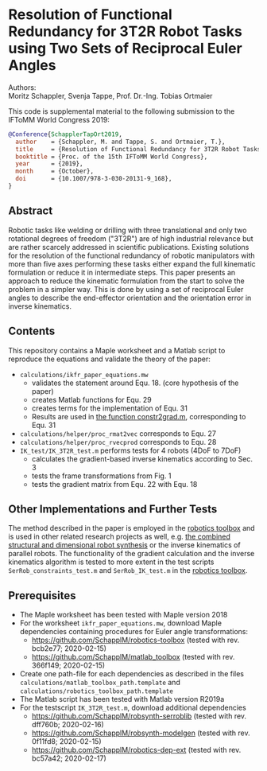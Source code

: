 # Resolution of Functional Redundancy for 3T2R Robot Tasks using Two Sets of Reciprocal Euler Angles


Authors:  
Moritz Schappler, Svenja Tappe, Prof. Dr.-Ing. Tobias Ortmaier

This code is supplemental material to the following submission to the IFToMM World Congress 2019:

```bib
@Conference{SchapplerTapOrt2019,
  author    = {Schappler, M. and Tappe, S. and Ortmaier, T.},
  title     = {Resolution of Functional Redundancy for 3T2R Robot Tasks using Two Sets of Reciprocal Euler Angles},
  booktitle = {Proc. of the 15th IFToMM World Congress},
  year      = {2019},
  month     = {October},
  doi       = {10.1007/978-3-030-20131-9_168},
}
```

## Abstract

Robotic tasks like welding or drilling with three translational and only two rotational degrees of freedom ("3T2R") are of high industrial relevance but are rather scarcely addressed in scientific publications.
Existing solutions for the resolution of the functional redundancy of robotic manipulators with more than five axes performing these tasks either expand the full kinematic formulation or reduce it in intermediate steps.
This paper presents an approach to reduce the kinematic formulation from the start to solve the problem in a simpler way.
This is done by using a set of reciprocal Euler angles to describe the end-effector orientation and the orientation error in inverse kinematics.

## Contents

This repository contains a Maple worksheet and a Matlab script to reproduce the equations and validate the theory of the paper:  

* `calculations/ikfr_paper_equations.mw`
  * validates the statement around Equ. 18. (core hypothesis of the paper)
  * creates Matlab functions for Equ. 29
  * creates terms for the implementation of Equ. 31
  * Results are used in [the function constr2grad.m](https://github.com/SchapplM/robsynth-modelgen/blob/master/robot_codegen_scripts/templates_num/robot_constr2grad.m.template), corresponding to Equ. 31
* `calculations/helper/proc_rmat2vec` corresponds to Equ. 27
* `calculations/helper/proc_rvecprod` corresponds to Equ. 28
* `IK_test/IK_3T2R_test.m` performs tests for 4 robots (4DoF to 7DoF)
  * calculates the gradient-based inverse kinematics according to Sec. 3
  * tests the frame transformations from Fig. 1
  * tests the gradient matrix from Equ. 22 with Equ. 18

## Other Implementations and Further Tests

The method described in the paper is employed in the [robotics toolbox](https://github.com/SchapplM/robotics-toolbox) and is used in other related research projects as well, e.g. [the combined structural and dimensional robot synthesis](https://github.com/SchapplM/robsynth-paper_iftommdach2020) or the inverse kinematics of parallel robots.
The functionality of the gradient calculation and the inverse kinematics algorithm is tested to more extent in the test scripts `SerRob_constraints_test.m` and `SerRob_IK_test.m` in the [robotics toolbox](https://github.com/SchapplM/robotics-toolbox).

## Prerequisites

* The Maple worksheet has been tested with Maple version 2018
* For the worksheet `ikfr_paper_equations.mw`, download Maple dependencies containing procedures for Euler angle transformations:
  * https://github.com/SchapplM/robotics-toolbox (tested with rev. bcb2e77; 2020-02-15)
  * https://github.com/SchapplM/matlab_toolbox (tested with rev. 366f149; 2020-02-15)
* Create one path-file for each dependencies as described in the files `calculations/matlab_toolbox_path.template` and `calculations/robotics_toolbox_path.template`
* The Matlab script has been tested with Matlab version R2019a
* For the testscript `IK_3T2R_test.m`, download additional dependencies
  * https://github.com/SchapplM/robsynth-serroblib (tested with rev. dff760b; 2020-02-16)
  * https://github.com/SchapplM/robsynth-modelgen (tested with rev. 0f11fd8; 2020-02-15)
  * https://github.com/SchapplM/robotics-dep-ext (tested with rev. bc57a42; 2020-02-17)
